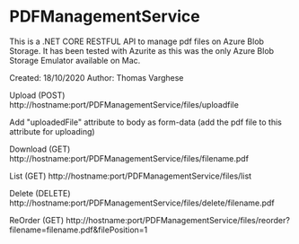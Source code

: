 # PDFManagementService
This is a .NET CORE RESTFUL API to manage pdf files on Azure Blob Storage.
It has been tested with Azurite as this was the only Azure Blob Storage Emulator available on Mac.

Created: 18/10/2020
Author: Thomas Varghese



Upload (POST)
http://hostname:port/PDFManagementService/files/uploadfile

Add "uploadedFile" attribute to body as form-data (add the pdf file to this attribute for uploading)

Download (GET)
http://hostname:port/PDFManagementService/files/filename.pdf

List (GET)
http://hostname:port/PDFManagementService/files/list

Delete (DELETE)
http://hostname:port/PDFManagementService/files/delete/filename.pdf

ReOrder (GET)
http://hostname:port/PDFManagementService/files/reorder?filename=filename.pdf&filePosition=1
